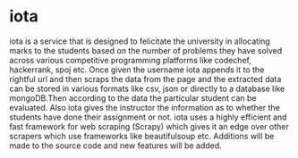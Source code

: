 # iota
iota is a service that is designed to felicitate the university in allocating marks to the students based on the number of problems they have solved across various competitive programming platforms like codechef, hackerrank, spoj etc. Once given the username iota appends it to the rightful url and then scraps the data from the page and the extracted data can be stored in various formats like csv, json or directly to a database like mongoDB.Then according to the data the particular student can be evaluated. Also iota gives the instructor the information as to whether the students have done their assignment or not. iota uses a highly efficient and fast framework for web scraping (Scrapy) which gives it an edge over other scrapers which use frameworks like beautifulsoup etc. Additions will be made to the source code and new features will be added.
